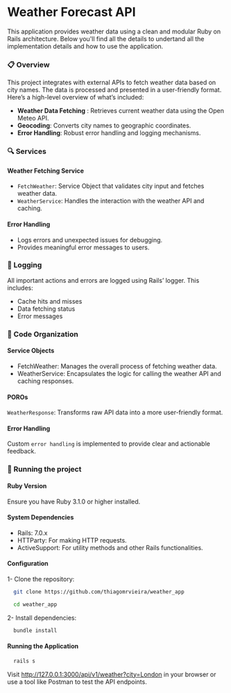 # Weather Forecast API
This application provides weather data using a clean and modular Ruby on Rails architecture. Below you'll find all the details to undertand all the implementation details and how to use the application.

### 📋 Overview

This project integrates with external APIs to fetch weather data based on city names. The data is processed and presented in a user-friendly format. Here’s a high-level overview of what’s included:

* **Weather Data Fetching** : Retrieves current weather data using the Open Meteo API.
* **Geocoding**: Converts city names to geographic coordinates.
* **Error Handling**: Robust error handling and logging mechanisms.

###  🔍 Services
#### Weather Fetching Service
* `FetchWeather`: Service Object that validates city input and fetches weather data.
* `WeatherService`: Handles the interaction with the weather API and caching.
#### Error Handling
* Logs errors and unexpected issues for debugging.
* Provides meaningful error messages to users.

###  📜 Logging
All important actions and errors are logged using Rails’ logger. This includes:

* Cache hits and misses
* Data fetching status
* Error messages

###  🎨 Code Organization
#### Service Objects
* FetchWeather: Manages the overall process of fetching weather data.
* WeatherService: Encapsulates the logic for calling the weather API and caching responses.

#### POROs
`WeatherResponse`: Transforms raw API data into a more user-friendly format.

#### Error Handling
Custom `error handling` is implemented to provide clear and actionable feedback.

### 🚀 Running the project
#### Ruby Version
Ensure you have Ruby 3.1.0 or higher installed.

#### System Dependencies
* Rails: 7.0.x
* HTTParty: For making HTTP requests.
* ActiveSupport: For utility methods and other Rails functionalities.

#### Configuration
1- Clone the repository:
```bash
  git clone https://github.com/thiagomrvieira/weather_app

  cd weather_app
```
2- Install dependencies:
```bash
  bundle install
```
#### Running the Application
```bash
  rails s
```
Visit http://127.0.0.1:3000/api/v1/weather?city=London in your browser or use a tool like Postman to test the API endpoints.